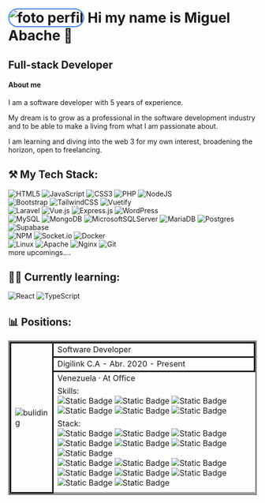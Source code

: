# <img style="border: 2px solid #3A80EA; border-radius: 100px;" src="https://i.postimg.cc/L8DzK2h6/43658042.jpg" alt="foto perfil"> Hi my name is Miguel Abache 👋
##  Full-stack Developer
#### About me

I am a software developer with 5 years of experience.

My dream is to grow as a professional in the software development industry and to be able to make a living from what I am passionate about.

I am learning and diving into the web 3 for my own interest, broadening the horizon, open to freelancing. 



## ⚒️ My Tech Stack:
![HTML5](https://img.shields.io/badge/html5-%23E34F26.svg?style=for-the-badge&logo=html5&logoColor=white)
![JavaScript](https://img.shields.io/badge/javascript-%23323330.svg?style=for-the-badge&logo=javascript&logoColor=%23F7DF1E)
![CSS3](https://img.shields.io/badge/css3-%231572B6.svg?style=for-the-badge&logo=css3&logoColor=white)
![PHP](https://img.shields.io/badge/php-%23777BB4.svg?style=for-the-badge&logo=php&logoColor=white)
![NodeJS](https://img.shields.io/badge/node.js-6DA55F?style=for-the-badge&logo=node.js&logoColor=white)
</br>
![Bootstrap](https://img.shields.io/badge/bootstrap-%238511FA.svg?style=for-the-badge&logo=bootstrap&logoColor=white)
![TailwindCSS](https://img.shields.io/badge/tailwindcss-%2338B2AC.svg?style=for-the-badge&logo=tailwind-css&logoColor=white)
![Vuetify](https://img.shields.io/badge/Vuetify-1867C0?style=for-the-badge&logo=vuetify&logoColor=AEDDFF)
</br>
![Laravel](https://img.shields.io/badge/laravel-%23FF2D20.svg?style=for-the-badge&logo=laravel&logoColor=white)
![Vue.js](https://img.shields.io/badge/vuejs-%2335495e.svg?style=for-the-badge&logo=vuedotjs&logoColor=%234FC08D)
![Express.js](https://img.shields.io/badge/express.js-%23404d59.svg?style=for-the-badge&logo=express&logoColor=%2361DAFB)
![WordPress](https://img.shields.io/badge/WordPress-%23117AC9.svg?style=for-the-badge&logo=WordPress&logoColor=white)
</br>
![MySQL](https://img.shields.io/badge/mysql-%2300f.svg?style=for-the-badge&logo=mysql&logoColor=white)
![MongoDB](https://img.shields.io/badge/MongoDB-%234ea94b.svg?style=for-the-badge&logo=mongodb&logoColor=white)
![MicrosoftSQLServer](https://img.shields.io/badge/Microsoft%20SQL%20Server-CC2927?style=for-the-badge&logo=microsoft%20sql%20server&logoColor=white)
![MariaDB](https://img.shields.io/badge/MariaDB-003545?style=for-the-badge&logo=mariadb&logoColor=white)
![Postgres](https://img.shields.io/badge/postgres-%23316192.svg?style=for-the-badge&logo=postgresql&logoColor=white)
![Supabase](https://img.shields.io/badge/Supabase-3ECF8E?style=for-the-badge&logo=supabase&logoColor=white)
</br>
![NPM](https://img.shields.io/badge/NPM-%23CB3837.svg?style=for-the-badge&logo=npm&logoColor=white)
![Socket.io](https://img.shields.io/badge/Socket.io-black?style=for-the-badge&logo=socket.io&badgeColor=010101)
![Docker](https://img.shields.io/badge/docker-%230db7ed.svg?style=for-the-badge&logo=docker&logoColor=white)
</br>
![Linux](https://img.shields.io/badge/Linux-FCC624?style=for-the-badge&logo=linux&logoColor=black)
![Apache](https://img.shields.io/badge/apache-%23D42029.svg?style=for-the-badge&logo=apache&logoColor=white)
![Nginx](https://img.shields.io/badge/nginx-%23009639.svg?style=for-the-badge&logo=nginx&logoColor=white)
![Git](https://img.shields.io/badge/git-%23F05033.svg?style=for-the-badge&logo=git&logoColor=white)
</br>
more upcomings....

## 👩‍💻 Currently learning:
![React](https://img.shields.io/badge/react-%2320232a.svg?style=for-the-badge&logo=react&logoColor=%2361DAFB)
![TypeScript](https://img.shields.io/badge/typescript-%23007ACC.svg?style=for-the-badge&logo=typescript&logoColor=white)


## 📊 Positions:
<table style="border-style: solid;">
<tbody >
  <tr>
    <td  style="border-style: solid;" colspan="6" rowspan="6"> <img src="https://i.postimg.cc/ZKTJJ1HD/buildings-solid-96-1.png" alt="buliding"></td>
    <td  style="border-style: solid;" colspan="11">
        Software Developer
    </td>
  </tr>
  <tr>
    <td  style="border-style: solid;" colspan="11">
        Digilink C.A - Abr. 2020 - Present 
    </td>
  </tr>
  <tr>
    <td colspan="11">
        Venezuela · At Office
    </td>
  </tr>
  <tr>
    <td colspan="11">Skills: </br>
      <img alt="Static Badge" src="https://img.shields.io/badge/Assertive_communication-green">
      <img alt="Static Badge" src="https://img.shields.io/badge/TeamWork-green">
      <img alt="Static Badge" src="https://img.shields.io/badge/Competitive-red">
      <img alt="Static Badge" src="https://img.shields.io/badge/Problem_solving-blue">
      <img alt="Static Badge" src="https://img.shields.io/badge/Asset_Management-blue">
      <img alt="Static Badge" src="https://img.shields.io/badge/Fast_learning-blue">
    </td>
  </tr>
  <tr>
    <td colspan="11">Stack:  </br>
      <img alt="Static Badge" src="https://img.shields.io/badge/javascript-%23323330.svg?style=plastic&logo=javascript&logoColor=%23F7DF1E">
      <img alt="Static Badge" src="https://img.shields.io/badge/php-%23777BB4.svg?style=plastic&logo=php&logoColor=white">
      <img alt="Static Badge" src="https://img.shields.io/badge/node.js-6DA55F?style=plastic&logo=node.js&logoColor=white">
      <img alt="Static Badge" src="https://img.shields.io/badge/tailwindcss-%2338B2AC.svg?style=plastic&logo=tailwind-css&logoColor=white">
      <img alt="Static Badge" src="https://img.shields.io/badge/laravel-%23FF2D20.svg?style=plastic&logo=laravel&logoColor=white">
      <img alt="Static Badge" src="https://img.shields.io/badge/vuejs-%2335495e.svg?style=plastic&logo=vuedotjs&logoColor=%234FC08D">
      <img alt="Static Badge" src="https://img.shields.io/badge/express.js-%23404d59.svg?style=plastic&logo=express&logoColor=%2361DAFB">
       </br>
      <img alt="Static Badge" src="https://img.shields.io/badge/mysql-%2300f.svg?style=plastic&logo=mysql&logoColor=white">
      <img alt="Static Badge" src="https://img.shields.io/badge/Microsoft%20SQL%20Server-CC2927?style=plastic&logo=microsoft%20sql%20server&logoColor=white">
      <img alt="Static Badge" src="https://img.shields.io/badge/postgres-%23316192.svg?style=plastic&logo=postgresql&logoColor=white"> 
      </br>
      <img alt="Static Badge" src="https://img.shields.io/badge/Socket.io-black?style=plastic&logo=socket.io&badgeColor=010101">
      <img alt="Static Badge" src="https://img.shields.io/badge/docker-%230db7ed.svg?style=plastic&logo=docker&logoColor=white">
      <img alt="Static Badge" src="https://img.shields.io/badge/Linux-FCC624?style=plastic&logo=linux&logoColor=blacke">
      <img alt="Static Badge" src="https://img.shields.io/badge/git-%23F05033.svg?style=plastic&logo=git&logoColor=white">
      <img alt="Static Badge" src="https://img.shields.io/badge/nginx-%23009639.svg?style=plastic&logo=nginx&logoColor=white">
    </td>
  </tr>
  <tr>
    <td colspan="11"></td>
  </tr>
</tbody>
</table>

<!---
Ab4ch3/Ab4ch3 is a ✨ special ✨ repository because its `README.md` (this file) appears on your GitHub profile.
You can click the Preview link to take a look at your changes.
--->
